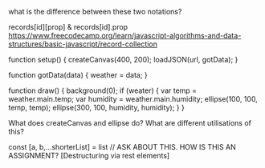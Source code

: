 what is the difference between these two notations?

records[id][prop] & records[id].prop
https://www.freecodecamp.org/learn/javascript-algorithms-and-data-structures/basic-javascript/record-collection


function setup() {
    createCanvas(400, 200);
    loadJSON(url, gotData);
}

function gotData(data) {
    weather = data;
}

function draw() {
    background(0);
    if (weater) {
        var temp = weather.main.temp;
        var humidity = weather.main.humidity;
        ellipse(100, 100, temp, temp);
        ellipse(300, 100, humidity, humidity);
    }
}

What does createCanvas and ellipse do? What are different utilisations of this?


 const [a, b,...shorterList] = list // ASK ABOUT THIS. HOW IS THIS AN ASSIGNMENT? [Destructuring via rest elements]